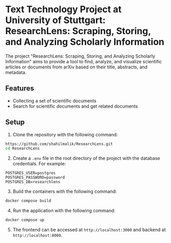 # Text Technology Project at University of Stuttgart: ResearchLens: Scraping, Storing, and Analyzing Scholarly Information

The project "ResearchLens: Scraping, Storing, and Analyzing Scholarly Information" aims to provide
a tool to find, analyze, and visualize scientific articles or documents from arXiv based on their title,
abstracts, and metadata.

## Features

- Collecting a set of scientific documents
- Search for scientific documents and get related documents

## Setup

1. Clone the repository with the following command:
```bash
https://github.com/shahilmalik/ResearchLens.git
cd ResearchLens
```

2. Create a `.env` file in the root directory of the project with the database credentials. For example:
```env
POSTGRES_USER=postgres
POSTGRES_PASSWORD=password
POSTGRES_DB=researchlens
```

3. Build the containers with the following command:
```bash
docker compose build
```

4. Run the application with the following command:
```bash
docker compose up
```

5. The frontend can be accessed at `http://localhost:3000` and backend at `http://localhost:8000`.
